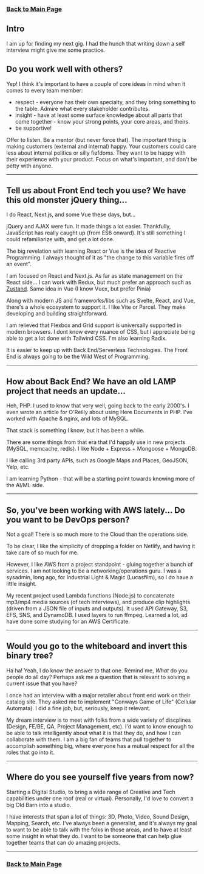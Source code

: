 ### [Back to Main Page](README.md)

## Intro

I am up for finding my next gig.  I had the hunch that writing down a self interview might give me some practice.

## Do you work well with others?

Yep! I think it's important to have a couple of core ideas in mind when it comes to every team member:

* respect - everyone has their own specialty, and they bring something to the table.  Admire what every stakeholder contributes.
* insight - have at least some surface knowledge about all parts that come together - know your strong points, your core areas, and theirs.
* be supportive!

Offer to listen.  Be a mentor (but never force that).  The important thing is making customers (external and internal) happy.  Your customers could care less about internal politics or silly fiefdoms.  They want to be happy with their experience with your product.  Focus on what's important, and don't be petty with anyone.

----

## Tell us about Front End tech you use?  We have this old monster jQuery thing...

I do React, Next.js, and some Vue these days, but...

jQuery and AJAX were fun.  It made things a lot easier.  Thankfully, JavaScript has really caught up (from ES6 onward).  It's still something I could refamiliarize with, and get a lot done.

The big revelation with learning React or Vue is the idea of Reactive Programming.  I always thought of it as "the change to this variable fires off an event".

I am focused on React and Next.js. As far as state management on the React side... I can work with Redux, but much prefer an approach such as [Zustand](https://zustand.surge.sh/).  Same idea in Vue (I know Vuex, but prefer Pinia)

Along with modern JS and frameworks/libs such as Svelte, React, and Vue, there's a whole ecosystem to support it. I like Vite or Parcel.  They make developing and building straightforward.

I am relieved that Flexbox and Grid support is universally supported in modern browsers. I dont know every nuance of CSS, but I appreciate being able to get a lot done with Tailwind CSS.  I'm also learning Radix.

It is easier to keep up with Back End/Serverless Technologies.  The Front End is always going to be the Wild West of Programming.

----


## How about Back End?  We have an old LAMP project that needs an update...

Heh, PHP.  I used to know that very well, going back to the early 2000's.  I even wrote an article for O'Reilly about using Here Documents in PHP.  I've worked with Apache & nginx, and lots of MySQL.

That stack is something I know, but it has been a while.  

There are some things from that era that I'd happily use in new projects (MySQL, memcache, redis).  I like Node + Express + Mongoose + MongoDB.

I like calling 3rd party APIs, such as Google Maps and Places, GeoJSON, Yelp, etc.

I am learning Python - that will be a starting point towards knowing more of the AI/ML side.

----

## So, you've been working with AWS lately...  Do you want to be DevOps person?

Not a goal! There is so much more to the Cloud than the operations side.

To be clear, I like the simplicity of dropping a folder on Netlify, and having it take care of so much for me.

However, I like AWS from a project standpoint - gluing together a bunch of services.  I am not looking to be a networking/operations guru.  I was a sysadmin, long ago, for Industrial Light & Magic (Lucasfilm), so I do have a little insight.

My recent project used Lambda functions (Node.js) to concatenate mp3/mp4 media sources (of tech interviews), and produce clip highlights (driven from a JSON file of inputs and outputs). It used API Gateway, S3, EFS, SNS, and DynamoDB.  I used layers to run ffmpeg.  Learned a lot, ad have done some studying for an AWS Certificate.

----

## Would you go to the whiteboard and invert this binary tree?

Ha ha!  Yeah, I do know the answer to that one.  Remind me, *What* do you people do all day?  Perhaps ask me a question that is relevant to solving a current issue that you have?

I once had an interview with a major retailer about front end work on their catalog site.  They asked me to implement "Conways Game of Life" (Cellular Automata).  I did a fine job, but, seriously, keep it relevant.

My dream interview is to meet with folks from a wide variety of discplines (Design, FE/BE, QA, Project Management, etc).  I'd want to know enough to be able to talk intelligently about what it is that they do, and how I can collaborate with them.  I am a big fan of teams that pull together to accomplish something big, where everyone has a mutual respect for all the roles that go into it.

----

## Where do you see yourself five years from now?

Starting a Digital Studio, to bring a wide range of Creative and Tech capabilities under one roof (real or virtual).  Personally, I'd love to convert a big Old Barn into a studio.

I have interests that span a lot of things: 3D, Photo, Video, Sound Design, Mapping, Search, etc.  I've always been a generalist, and it's always my goal to want to be able to talk with the folks in those areas, and to have at least some insight in what they do.  I want to be someone that can help glue together teams that can do amazing projects.

----

### [Back to Main Page](README.md)
